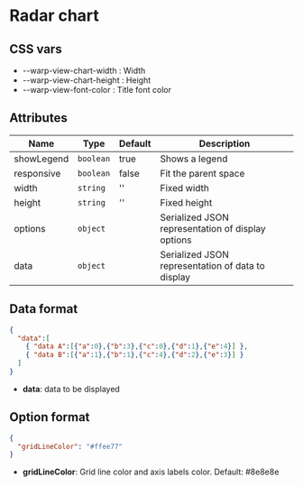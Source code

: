 # Radar chart


## CSS vars

- --warp-view-chart-width : Width
- --warp-view-chart-height : Height
- --warp-view-font-color : Title font color


## Attributes

| Name | Type | Default | Description |
|------|------|---------|-------------|
| showLegend | `boolean` | true | Shows a legend |
| responsive | `boolean` | false | Fit the parent space |
| width | `string` | '' | Fixed width |
| height | `string` | '' | Fixed height |
| options | `object` | | Serialized JSON representation of display options |
| data | `object` | | Serialized JSON representation of data to display |

## Data format


```json
{
  "data":[
    { "data A":[{"a":0},{"b":3},{"c":0},{"d":1},{"e":4}] },
    { "data B":[{"a":1},{"b":1},{"c":4},{"d":2},{"e":3}] }
  ]
}
```
- **data**: data to be displayed

## Option format

```json
{
  "gridLineColor": "#ffee77"
}
```

- **gridLineColor**: Grid line color and axis labels color. Default: #8e8e8e
